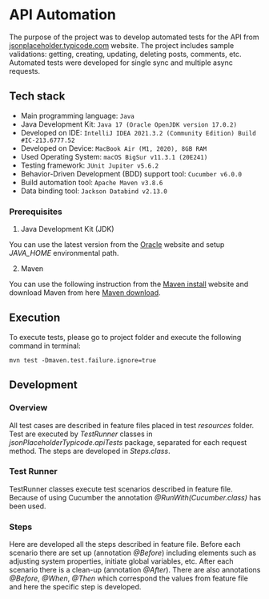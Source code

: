 # API Automation

The purpose of the project was to develop automated tests for the API from [jsonplaceholder.typicode.com](https://jsonplaceholder.typicode.com) 
website. The project includes sample validations: getting, creating, updating, deleting posts, comments, etc. Automated 
tests were developed for single sync and multiple async requests.


## Tech stack

- Main programming language: `Java`
- Java Development Kit: `Java 17 (Oracle OpenJDK version 17.0.2)`
- Developed on IDE: `IntelliJ IDEA 2021.3.2 (Community Edition) Build #IC-213.6777.52`
- Developed on Device: `MacBook Air (M1, 2020), 8GB RAM`
- Used Operating System: `macOS BigSur v11.3.1 (20E241)`
- Testing framework: `JUnit Jupiter v5.6.2`
- Behavior-Driven Development (BDD) support tool: `Cucumber v6.0.0`
- Build automation tool: `Apache Maven v3.8.6`
- Data binding tool: `Jackson Databind v2.13.0`


### Prerequisites

1. Java Development Kit (JDK)

You can use the latest version from the [Oracle](https://www.oracle.com/java/technologies/downloads/) website
and setup _JAVA_HOME_ environmental path.


2. Maven

You can use the following instruction from the [Maven install](https://maven.apache.org/install.html) website
and download Maven from here [Maven download](https://maven.apache.org/download.cgi).

## Execution

To execute tests, please go to project folder and execute the following command in terminal:
```
mvn test -Dmaven.test.failure.ignore=true
```

## Development

### Overview
All test cases are described in feature files placed in test _resources_ folder. Test are executed by _TestRunner_ 
classes in _jsonPlaceholderTypicode.apiTests_ package, separated for each request method. The steps are developed in 
_Steps.class_.

### Test Runner

TestRunner classes execute test scenarios described in feature file. Because of using Cucumber the annotation
_@RunWith(Cucumber.class)_ has been used.

### Steps

Here are developed all the steps described in feature file.  Before each scenario there are set up (annotation _@Before_) 
including elements such as adjusting system properties, initiate global variables, etc. After each scenario there is 
a clean-up (annotation _@After_). There are also annotations _@Before_, _@When_, _@Then_ which correspond the values 
from feature file and here the specific step is developed. 
